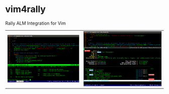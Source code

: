 vim4rally
=========

Rally ALM Integration for Vim

<table>
<tr>
<td><a href="https://github.com/davidpthomas/vim4rally/blob/master/doc/screenshots/vim4rally_inlinehelp.png"><img src="https://github.com/davidpthomas/vim4rally/raw/master/doc/screenshots/vim4rally_inlinehelp.png" border="0"></a></td>
<td><a href="https://github.com/davidpthomas/vim4rally/blob/master/doc/screenshots/vim4rally_storydetails.png"><img src="https://github.com/davidpthomas/vim4rally/raw/master/doc/screenshots/vim4rally_storydetails.png" border="0"></a></td>
</tr>
</table>
